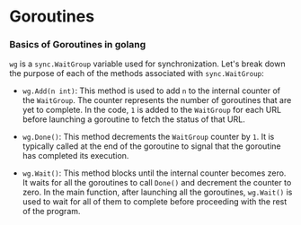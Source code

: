 # Goroutines

### Basics of Goroutines in golang

`wg` is a `sync.WaitGroup` variable used for synchronization. Let's break down the purpose of each of the methods associated with `sync.WaitGroup`:

- `wg.Add(n int)`: This method is used to add `n` to the internal counter of the `WaitGroup`. The counter represents the number of goroutines that are yet to complete. In the code, `1` is added to the `WaitGroup` for each URL before launching a goroutine to fetch the status of that URL.

- `wg.Done()`: This method decrements the `WaitGroup` counter by `1`. It is typically called at the end of the goroutine to signal that the goroutine has completed its execution.

- `wg.Wait()`: This method blocks until the internal counter becomes zero. It waits for all the goroutines to call `Done()` and decrement the counter to zero. In the main function, after launching all the goroutines, `wg.Wait()` is used to wait for all of them to complete before proceeding with the rest of the program.

